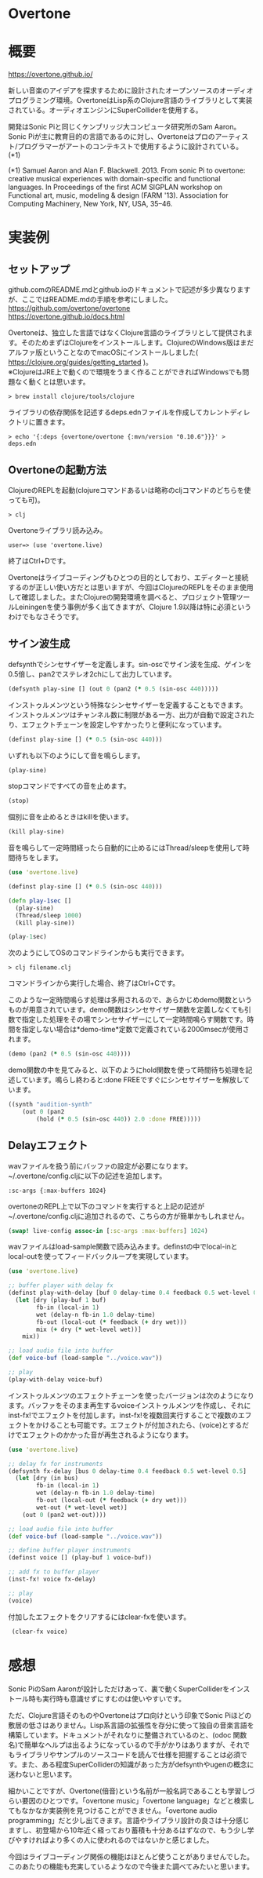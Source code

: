 Overtone
===

# 概要

https://overtone.github.io/

新しい音楽のアイデアを探求するために設計されたオープンソースのオーディオプログラミング環境。OvertoneはLisp系のClojure言語のライブラリとして実装されている。オーディオエンジンにSuperColliderを使用する。


開発はSonic Piと同じくケンブリッジ大コンピュータ研究所のSam Aaron。Sonic Piが主に教育目的の言語であるのに対し、Overtoneはプロのアーティスト/プログラマーがアートのコンテキストで使用するように設計されている。(*1)

(*1) Samuel Aaron and Alan F. Blackwell. 2013. From sonic Pi to overtone: creative musical experiences with domain-specific and functional languages. In Proceedings of the first ACM SIGPLAN workshop on Functional art, music, modeling & design (FARM '13). Association for Computing Machinery, New York, NY, USA, 35–46.


# 実装例

## セットアップ

github.comのREADME.mdとgithub.ioのドキュメントで記述が多少異なりますが、ここではREADME.mdの手順を参考にしました。  
https://github.com/overtone/overtone  
https://overtone.github.io/docs.html  

Overtoneは、独立した言語ではなくClojure言語のライブラリとして提供されます。そのためまずはClojureをインストールします。ClojureのWindows版はまだアルファ版ということなのでmacOSにインストールしました( https://clojure.org/guides/getting_started )。  
※ClojureはJRE上で動くので環境をうまく作ることができればWindowsでも問題なく動くとは思います。

```
> brew install clojure/tools/clojure
```

ライブラリの依存関係を記述するdeps.ednファイルを作成してカレントディレクトリに置きます。

```
> echo '{:deps {overtone/overtone {:mvn/version "0.10.6"}}}' > deps.edn
```

## Overtoneの起動方法

ClojureのREPLを起動(clojureコマンドあるいは略称のcljコマンドのどちらを使っても可)。

```
> clj
```

Overtoneライブラリ読み込み。

```
user=> (use 'overtone.live)
```

終了はCtrl+Dです。

Overtoneはライブコーディングもひとつの目的としており、エディターと接続するのが正しい使い方だとは思いますが、今回はClojureのREPLをそのまま使用して確認しました。またClojureの開発環境を調べると、プロジェクト管理ツールLeiningenを使う事例が多く出てきますが、Clojure 1.9以降は特に必須というわけでもなさそうです。

## サイン波生成

defsynthでシンセサイザーを定義します。sin-oscでサイン波を生成、ゲインを0.5倍し、pan2でステレオ2chにして出力しています。

```Clojure
(defsynth play-sine [] (out 0 (pan2 (* 0.5 (sin-osc 440)))))
```

インストゥルメンツという特殊なシンセサイザーを定義することもできます。
インストゥルメンツはチャンネル数に制限がある一方、出力が自動で設定されたり、エフェクトチェーンを設定しやすかったりと便利になっています。

```Clojure
(definst play-sine [] (* 0.5 (sin-osc 440)))
```

いずれも以下のようにして音を鳴らします。

```Clojure
(play-sine)
```

stopコマンドですべての音を止めます。

```Clojure
(stop)
```

個別に音を止めるときはkillを使います。

```Clojure
(kill play-sine)
```

音を鳴らして一定時間経ったら自動的に止めるにはThread/sleepを使用して時間待ちをします。


```Clojure
(use 'overtone.live)

(definst play-sine [] (* 0.5 (sin-osc 440)))

(defn play-1sec []
  (play-sine)
  (Thread/sleep 1000)
  (kill play-sine))

(play-1sec)
```

次のようにしてOSのコマンドラインからも実行できます。

```
> clj filename.clj
```

コマンドラインから実行した場合、終了はCtrl+Cです。

このような一定時間鳴らす処理は多用されるので、あらかじめdemo関数というものが用意されています。demo関数はシンセサイザー関数を定義しなくても引数で指定した処理をその場でシンセサイザーにして一定時間鳴らす関数です。時間を指定しない場合は\*demo-time\*定数で定義されている2000msecが使用されます。

```Clojure
(demo (pan2 (* 0.5 (sin-osc 440))))
```

demo関数の中を見てみると、以下のようにhold関数を使って時間待ち処理を記述しています。鳴らし終わると:done FREEですぐにシンセサイザーを解放しています。

```Clojure
((synth "audition-synth" 
    (out 0 (pan2
        (hold (* 0.5 (sin-osc 440)) 2.0 :done FREE)))))
```

## Delayエフェクト

wavファイルを扱う前にバッファの設定が必要になります。\~/.overtone/config.cljに以下の記述を追加します。

```
:sc-args {:max-buffers 1024}
```

overtoneのREPL上で以下のコマンドを実行すると上記の記述が\~/.overtone/config.cljに追加されるので、こちらの方が簡単かもしれません。

```Clojure
(swap! live-config assoc-in [:sc-args :max-buffers] 1024)
```

wavファイルはload-sample関数で読み込みます。definstの中でlocal-inとlocal-outを使ってフィードバックループを実現しています。

```Clojure
(use 'overtone.live)

;; buffer player with delay fx
(definst play-with-delay [buf 0 delay-time 0.4 feedback 0.5 wet-level 0.5]
  (let [dry (play-buf 1 buf)
        fb-in (local-in 1)
        wet (delay-n fb-in 1.0 delay-time)
        fb-out (local-out (* feedback (+ dry wet)))
        mix (+ dry (* wet-level wet))]
    mix))

;; load audio file into buffer
(def voice-buf (load-sample "../voice.wav"))

;; play
(play-with-delay voice-buf)
```

インストゥルメンツのエフェクトチェーンを使ったバージョンは次のようになります。バッファをそのまま再生するvoiceインストゥルメンツを作成し、それにinst-fx!でエフェクトを付加します。inst-fx!を複数回実行することで複数のエフェクトをかけることも可能です。エフェクトが付加されたら、(voice)とするだけでエフェクトのかかった音が再生されるようになります。

```Clojure
(use 'overtone.live)

;; delay fx for instruments
(defsynth fx-delay [bus 0 delay-time 0.4 feedback 0.5 wet-level 0.5]
  (let [dry (in bus)
        fb-in (local-in 1)
        wet (delay-n fb-in 1.0 delay-time)
        fb-out (local-out (* feedback (+ dry wet)))
        wet-out (* wet-level wet)]
    (out 0 (pan2 wet-out))))

;; load audio file into buffer
(def voice-buf (load-sample "../voice.wav"))

;; define buffer player instruments
(definst voice [] (play-buf 1 voice-buf))

;; add fx to buffer player
(inst-fx! voice fx-delay)

;; play
(voice)
```

付加したエフェクトをクリアするにはclear-fxを使います。

```Clojure
 (clear-fx voice)
```

# 感想

Sonic PiのSam Aaronが設計しただけあって、裏で動くSuperColliderをインストール時も実行時も意識せずにすむのは使いやすいです。

ただ、Clojure言語そのものやOvertoneはプロ向けという印象でSonic Piほどの敷居の低さはありません。Lisp系言語の拡張性を存分に使って独自の音楽言語を構築しています。ドキュメントがそれなりに整備されているのと、(odoc 関数名)で簡単なヘルプは出るようになっているので手がかりはありますが、それでもライブラリやサンプルのソースコードを読んで仕様を把握することは必須です。また、ある程度SuperColliderの知識があった方がdefsynthやugenの概念に迷わないと思います。

細かいことですが、Overtone(倍音)という名前が一般名詞であることも学習しづらい要因のひとつです。「overtone music」「overtone language」などと検索してもなかなか実装例を見つけることができません。「overtone audio programming」だと少し出てきます。言語やライブラリ設計の良さは十分感じますし、初登場から10年近く経っており蓄積も十分あるはずなので、もう少し学びやすければより多くの人に使われるのではないかと感じました。

今回はライブコーディング関係の機能はほとんど使うことがありませんでした。このあたりの機能も充実しているようなので今後また調べてみたいと思います。

